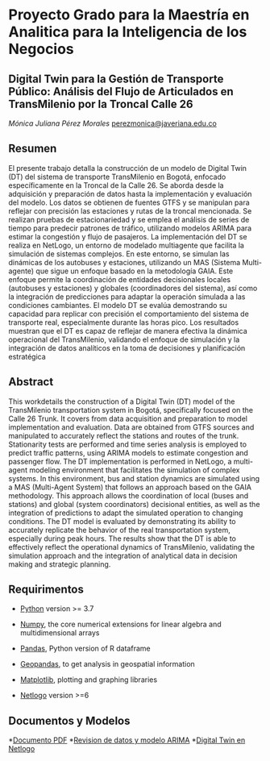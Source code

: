 # Proyecto Grado para la Maestría en Analitica para la Inteligencia de los Negocios
## Digital Twin para la Gestión de Transporte Público: Análisis del Flujo de Articulados en TransMilenio por la Troncal Calle 26
*Mónica Juliana Pérez Morales* 
perezmonica@javeriana.edu.co

## Resumen
El presente trabajo detalla la construcción de un modelo de Digital Twin (DT) del sistema de transporte TransMilenio en Bogotá, enfocado específicamente en la Troncal de la Calle 26. Se aborda desde la adquisición y preparación de datos hasta la implementación y evaluación del modelo. Los datos se obtienen de fuentes GTFS y se manipulan para reflejar con precisión las estaciones y rutas de la troncal mencionada. Se realizan pruebas de estacionariedad y se emplea el análisis de series de tiempo para predecir patrones de tráfico, utilizando modelos ARIMA para estimar la congestión y flujo de pasajeros.
La implementación del DT se realiza en NetLogo, un entorno de modelado multiagente que facilita la simulación de sistemas complejos. En este entorno, se simulan las dinámicas de los autobuses y estaciones, utilizando un MAS (Sistema Multi-agente) que sigue un enfoque basado en la metodología GAIA. Este enfoque permite la coordinación de entidades decisionales locales (autobuses y estaciones) y globales (coordinadores del sistema), así como la integración de predicciones para adaptar la operación simulada a las condiciones cambiantes.
El modelo DT se evalúa demostrando su capacidad para replicar con precisión el comportamiento del sistema de transporte real, especialmente durante las horas pico. Los resultados muestran que el DT es capaz de reflejar de manera efectiva la dinámica operacional del TransMilenio, validando el enfoque de simulación y la integración de datos analíticos en la toma de decisiones y planificación estratégica

## Abstract
This workdetails the construction of a Digital Twin (DT) model of the TransMilenio transportation system in Bogotá, specifically focused on the Calle 26 Trunk. It covers from data acquisition and preparation to model implementation and evaluation. Data are obtained from GTFS sources and manipulated to accurately reflect the stations and routes of the trunk. Stationarity tests are performed and time series analysis is employed to predict traffic patterns, using ARIMA models to estimate congestion and passenger flow.
The DT implementation is performed in NetLogo, a multi-agent modeling environment that facilitates the simulation of complex systems. In this environment, bus and station dynamics are simulated using a MAS (Multi-Agent System) that follows an approach based on the GAIA methodology. This approach allows the coordination of local (buses and stations) and global (system coordinators) decisional entities, as well as the integration of predictions to adapt the simulated operation to changing conditions.
The DT model is evaluated by demonstrating its ability to accurately replicate the behavior of the real transportation system, especially during peak hours. The results show that the DT is able to effectively reflect the operational dynamics of TransMilenio, validating the simulation approach and the integration of analytical data in decision making and strategic planning.


## Requirimentos 
* [Python](http://www.python.org) version >= 3.7
* [Numpy](http://www.numpy.org), the core numerical extensions for linear algebra and multidimensional arrays
* [Pandas](http://pandas.pydata.org/), Python version of R dataframe
* [Geopandas](https://geopandas.org/en/stable/), to get analysis in geospatial information
* [Matplotlib](http://matplotlib.sf.net), plotting and graphing libraries

* [Netlogo](http://ccl.northwestern.edu/netlogo/) version >=6

## Documentos y Modelos
*[Documento PDF](https://github.com/perezmonica/ProyectoGradoMAINN/blob/main/Documento%20final.pdf)
*[Revision de datos y modelo ARIMA](https://github.com/perezmonica/ProyectoGradoMAINN/blob/main/Proyecto_Analitica.ipynb)
*[Digital Twin en Netlogo](https://github.com/perezmonica/ProyectoGradoMAINN/blob/main/DigitalTwinTrasmilenio.nlogo)
